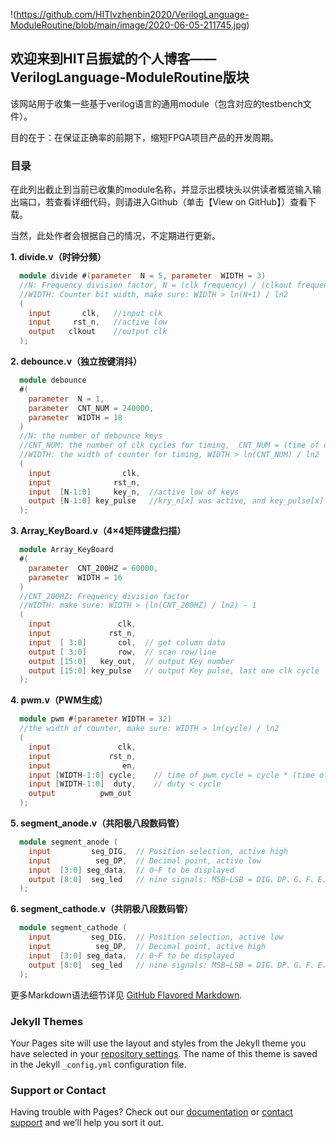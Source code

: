 !(https://github.com/HITlvzhenbin2020/VerilogLanguage-ModuleRoutine/blob/main/image/2020-06-05-211745.jpg)
## 欢迎来到HIT吕振斌的个人博客——VerilogLanguage-ModuleRoutine版块

该网站用于收集一些基于verilog语言的通用module（包含对应的testbench文件）。

目的在于：在保证正确率的前期下，缩短FPGA项目产品的开发周期。

### 目录

在此列出截止到当前已收集的module名称，并显示出模块头以供读者概览输入输出端口，若查看详细代码，则请进入Github（单击【View on GitHub】）查看下载。

当然，此处作者会根据自己的情况，不定期进行更新。

**1. divide.v（时钟分频）**
```verilog
  module divide #(parameter  N = 5, parameter  WIDTH = 3)
  //N: Frequency division factor, N = (clk frequency) / (clkout frequency)
  //WIDTH: Counter bit width, make sure: WIDTH > ln(N+1) / ln2
  (
    input       clk,   //input clk
    input     rst_n,   //active low
    output   clkout    //output clk
  ); 
```

**2. debounce.v（独立按键消抖）**
```verilog
  module debounce 
  #(
    parameter  N = 1,
    parameter  CNT_NUM = 240000,
    parameter  WIDTH = 18
  )
  //N: the number of debounce keys
  //CNT_NUM: the number of clk cycles for timing,  CNT_NUM = (time of debounce) / (cycle of input clk)
  //WIDTH: the width of counter for timing, WIDTH > ln(CNT_NUM) / ln2
  (
    input                clk,
    input              rst_n,
    input  [N-1:0]     key_n,  //active low of keys
    output [N-1:0] key_pulse   //kry_n[x] was active, and key_pulse[x] is 1(not 0) for one clk cycle
  ); 
```

**3. Array_KeyBoard.v（4×4矩阵键盘扫描）**
```verilog
  module Array_KeyBoard
  #(
    parameter  CNT_200HZ = 60000,
    parameter  WIDTH = 16
  )
  //CNT_200HZ: Frequency division factor
  //WIDTH: make sure: WIDTH > (ln(CNT_200HZ) / ln2) - 1
  (
    input               clk,
    input             rst_n,
    input  [ 3:0]       col,  // get column data
    output [ 3:0]       row,  // scan row/line
    output [15:0]   key_out,  // output Key number
    output [15:0] key_pulse   // output Key pulse, last one clk cycle
  );
```

**4. pwm.v（PWM生成）**
```verilog
  module pwm #(parameter WIDTH = 32)
  //the width of counter, make sure: WIDTH > ln(cycle) / ln2
  (
    input               clk,
    input             rst_n,
    input                en,
    input [WIDTH-1:0] cycle,	// time of pwm cycle = cycle * (time of clk cycle)
    input [WIDTH-1:0]  duty,	// duty < cycle
    output          pwm_out
  );
```

**5. segment_anode.v（共阳极八段数码管）**
```verilog
  module segment_anode (
    input         seg_DIG,  // Position selection, active high
    input          seg_DP,  // Decimal point, active low
    input  [3:0] seg_data,  // 0~F to be displayed
    output [8:0]  seg_led   // nine signals: MSB~LSB = DIG、DP、G、F、E、D、C、B、A
  );
```

**6. segment_cathode.v（共阴极八段数码管）**
```verilog
  module segment_cathode (
    input         seg_DIG,  // Position selection, active low
    input          seg_DP,  // Decimal point, active high
    input  [3:0] seg_data,  // 0~F to be displayed
    output [8:0]  seg_led   // nine signals: MSB~LSB = DIG、DP、G、F、E、D、C、B、A
  );
```

更多Markdown语法细节详见 [GitHub Flavored Markdown](https://guides.github.com/features/mastering-markdown/).

### Jekyll Themes

Your Pages site will use the layout and styles from the Jekyll theme you have selected in your [repository settings](https://github.com/HITlvzhenbin2020/VerilogLanguage-ModuleRoutine/settings). The name of this theme is saved in the Jekyll `_config.yml` configuration file.

### Support or Contact

Having trouble with Pages? Check out our [documentation](https://docs.github.com/categories/github-pages-basics/) or [contact support](https://github.com/contact) and we’ll help you sort it out.

